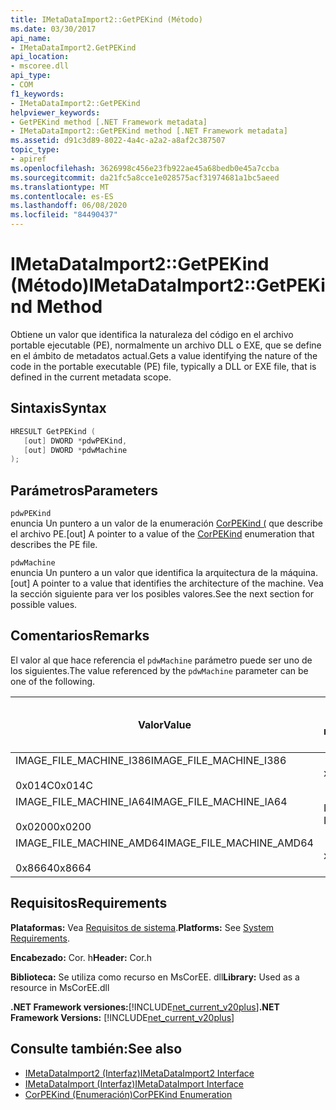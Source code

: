 ```yaml
---
title: IMetaDataImport2::GetPEKind (Método)
ms.date: 03/30/2017
api_name:
- IMetaDataImport2.GetPEKind
api_location:
- mscoree.dll
api_type:
- COM
f1_keywords:
- IMetaDataImport2::GetPEKind
helpviewer_keywords:
- GetPEKind method [.NET Framework metadata]
- IMetaDataImport2::GetPEKind method [.NET Framework metadata]
ms.assetid: d91c3d89-8022-4a4c-a2a2-a8af2c387507
topic_type:
- apiref
ms.openlocfilehash: 3626998c456e23fb922ae45a68bedb0e45a7ccba
ms.sourcegitcommit: da21fc5a8cce1e028575acf31974681a1bc5aeed
ms.translationtype: MT
ms.contentlocale: es-ES
ms.lasthandoff: 06/08/2020
ms.locfileid: "84490437"
---
```

# <a name="imetadataimport2getpekind-method"></a><span data-ttu-id="a8015-102">IMetaDataImport2::GetPEKind (Método)</span><span class="sxs-lookup"><span data-stu-id="a8015-102">IMetaDataImport2::GetPEKind Method</span></span>
<span data-ttu-id="a8015-103">Obtiene un valor que identifica la naturaleza del código en el archivo portable ejecutable (PE), normalmente un archivo DLL o EXE, que se define en el ámbito de metadatos actual.</span><span class="sxs-lookup"><span data-stu-id="a8015-103">Gets a value identifying the nature of the code in the portable executable (PE) file, typically a DLL or EXE file, that is defined in the current metadata scope.</span></span>  
  
## <a name="syntax"></a><span data-ttu-id="a8015-104">Sintaxis</span><span class="sxs-lookup"><span data-stu-id="a8015-104">Syntax</span></span>  
  
```cpp  
HRESULT GetPEKind (  
   [out] DWORD *pdwPEKind,  
   [out] DWORD *pdwMachine  
);  
```  
  
## <a name="parameters"></a><span data-ttu-id="a8015-105">Parámetros</span><span class="sxs-lookup"><span data-stu-id="a8015-105">Parameters</span></span>  
 `pdwPEKind`  
 <span data-ttu-id="a8015-106">enuncia Un puntero a un valor de la enumeración [CorPEKind (](corpekind-enumeration.md) que describe el archivo PE.</span><span class="sxs-lookup"><span data-stu-id="a8015-106">[out] A pointer to a value of the [CorPEKind](corpekind-enumeration.md) enumeration that describes the PE file.</span></span>  
  
 `pdwMachine`  
 <span data-ttu-id="a8015-107">enuncia Un puntero a un valor que identifica la arquitectura de la máquina.</span><span class="sxs-lookup"><span data-stu-id="a8015-107">[out] A pointer to a value that identifies the architecture of the machine.</span></span> <span data-ttu-id="a8015-108">Vea la sección siguiente para ver los posibles valores.</span><span class="sxs-lookup"><span data-stu-id="a8015-108">See the next section for possible values.</span></span>  
  
## <a name="remarks"></a><span data-ttu-id="a8015-109">Comentarios</span><span class="sxs-lookup"><span data-stu-id="a8015-109">Remarks</span></span>  
 <span data-ttu-id="a8015-110">El valor al que hace referencia el `pdwMachine` parámetro puede ser uno de los siguientes.</span><span class="sxs-lookup"><span data-stu-id="a8015-110">The value referenced by the `pdwMachine` parameter can be one of the following.</span></span>  
  
|<span data-ttu-id="a8015-111">Valor</span><span class="sxs-lookup"><span data-stu-id="a8015-111">Value</span></span>|<span data-ttu-id="a8015-112">Arquitectura de la máquina</span><span class="sxs-lookup"><span data-stu-id="a8015-112">Machine architecture</span></span>|  
|-----------|--------------------------|  
|<span data-ttu-id="a8015-113">IMAGE_FILE_MACHINE_I386</span><span class="sxs-lookup"><span data-stu-id="a8015-113">IMAGE_FILE_MACHINE_I386</span></span><br /><br /> <span data-ttu-id="a8015-114">0x014C</span><span class="sxs-lookup"><span data-stu-id="a8015-114">0x014C</span></span>|<span data-ttu-id="a8015-115">x86</span><span class="sxs-lookup"><span data-stu-id="a8015-115">x86</span></span>|  
|<span data-ttu-id="a8015-116">IMAGE_FILE_MACHINE_IA64</span><span class="sxs-lookup"><span data-stu-id="a8015-116">IMAGE_FILE_MACHINE_IA64</span></span><br /><br /> <span data-ttu-id="a8015-117">0x0200</span><span class="sxs-lookup"><span data-stu-id="a8015-117">0x0200</span></span>|<span data-ttu-id="a8015-118">IPF de Intel</span><span class="sxs-lookup"><span data-stu-id="a8015-118">Intel IPF</span></span>|  
|<span data-ttu-id="a8015-119">IMAGE_FILE_MACHINE_AMD64</span><span class="sxs-lookup"><span data-stu-id="a8015-119">IMAGE_FILE_MACHINE_AMD64</span></span><br /><br /> <span data-ttu-id="a8015-120">0x8664</span><span class="sxs-lookup"><span data-stu-id="a8015-120">0x8664</span></span>|<span data-ttu-id="a8015-121">x64</span><span class="sxs-lookup"><span data-stu-id="a8015-121">x64</span></span>|  
  
## <a name="requirements"></a><span data-ttu-id="a8015-122">Requisitos</span><span class="sxs-lookup"><span data-stu-id="a8015-122">Requirements</span></span>  
 <span data-ttu-id="a8015-123">**Plataformas:** Vea [Requisitos de sistema](../../get-started/system-requirements.md).</span><span class="sxs-lookup"><span data-stu-id="a8015-123">**Platforms:** See [System Requirements](../../get-started/system-requirements.md).</span></span>  
  
 <span data-ttu-id="a8015-124">**Encabezado:** Cor. h</span><span class="sxs-lookup"><span data-stu-id="a8015-124">**Header:** Cor.h</span></span>  
  
 <span data-ttu-id="a8015-125">**Biblioteca:** Se utiliza como recurso en MsCorEE. dll</span><span class="sxs-lookup"><span data-stu-id="a8015-125">**Library:** Used as a resource in MsCorEE.dll</span></span>  
  
 <span data-ttu-id="a8015-126">**.NET Framework versiones:**[!INCLUDE[net_current_v20plus](../../../../includes/net-current-v20plus-md.md)]</span><span class="sxs-lookup"><span data-stu-id="a8015-126">**.NET Framework Versions:** [!INCLUDE[net_current_v20plus](../../../../includes/net-current-v20plus-md.md)]</span></span>  
  
## <a name="see-also"></a><span data-ttu-id="a8015-127">Consulte también:</span><span class="sxs-lookup"><span data-stu-id="a8015-127">See also</span></span>

- [<span data-ttu-id="a8015-128">IMetaDataImport2 (Interfaz)</span><span class="sxs-lookup"><span data-stu-id="a8015-128">IMetaDataImport2 Interface</span></span>](imetadataimport2-interface.md)
- [<span data-ttu-id="a8015-129">IMetaDataImport (Interfaz)</span><span class="sxs-lookup"><span data-stu-id="a8015-129">IMetaDataImport Interface</span></span>](imetadataimport-interface.md)
- [<span data-ttu-id="a8015-130">CorPEKind (Enumeración)</span><span class="sxs-lookup"><span data-stu-id="a8015-130">CorPEKind Enumeration</span></span>](corpekind-enumeration.md)
